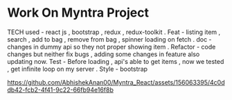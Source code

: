 # Work On Myntra Project
TECH used - react js , bootstrap , redux , redux-toolkit .
Feat - listing item , search , add to bag , remove from bag , spinner loading on fetch .
doc - changes in dummy api so they not proper showing item .
Refactor - code changes but neither fix bugs , adding some changes in feature also updating now. 
Test - Before loading , api's able to get items , now we tested , get infinite loop on my server .
Style - bootstrap 

https://github.com/AbhishekAnan00/Myntra_React/assets/156063395/4c0ddb42-fcb2-4f41-9c22-66fb94e16f8b

